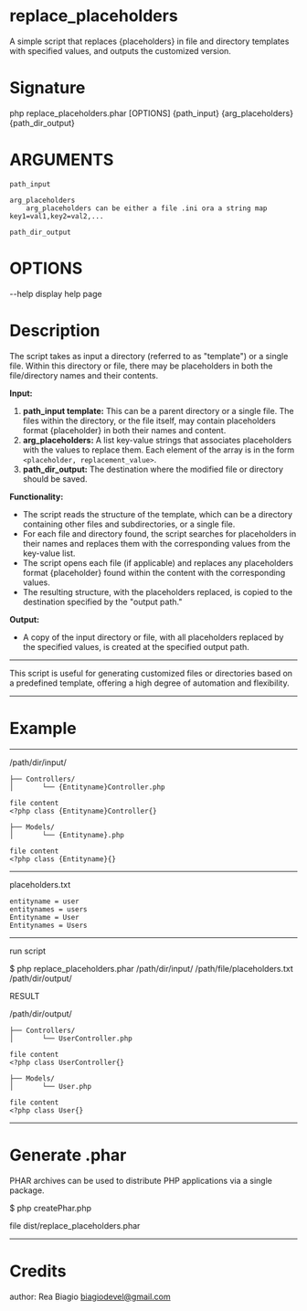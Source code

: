 # replace_placeholders

A simple script that replaces {placeholders} in file and directory templates with specified values, and outputs the customized version.

# Signature
php replace_placeholders.phar [OPTIONS] {path_input} {arg_placeholders} {path_dir_output}

# ARGUMENTS

	path_input
	
	arg_placeholders
		arg_placeholders can be either a file .ini ora a string map key1=val1,key2=val2,...

	path_dir_output

# OPTIONS
  --help  display help page

# Description
The script takes as input a directory (referred to as "template") or a single file. Within this directory or file, there may be placeholders in both the file/directory names and their contents.

**Input:**
1. **path_input template:** This can be a parent directory or a single file. The files within the directory, or the file itself, may contain placeholders format {placeholder} in both their names and content.
2. **arg_placeholders:** A list key-value strings that associates placeholders with the values to replace them. Each element of the array is in the form `<placeholder, replacement_value>`.
3. **path_dir_output:** The destination where the modified file or directory should be saved.

**Functionality:**
- The script reads the structure of the template, which can be a directory containing other files and subdirectories, or a single file.
- For each file and directory found, the script searches for placeholders in their names and replaces them with the corresponding values from the key-value list.
- The script opens each file (if applicable) and replaces any placeholders format {placeholder} found within the content with the corresponding values.
- The resulting structure, with the placeholders replaced, is copied to the destination specified by the "output path."

**Output:**
- A copy of the input directory or file, with all placeholders replaced by the specified values, is created at the specified output path.

---

This script is useful for generating customized files or directories based on a predefined template, offering a high degree of automation and flexibility.

---

# Example

---
/path/dir/input/
```
├── Controllers/
│       └── {Entityname}Controller.php

file content
<?php class {Entityname}Controller{}

├── Models/
│       └── {Entityname}.php

file content
<?php class {Entityname}{}
```

---

placeholders.txt

```
entityname = user
entitynames = users
Entityname = User
Entitynames = Users
```

---

run script

$ php replace_placeholders.phar /path/dir/input/ /path/file/placeholders.txt /path/dir/output/

RESULT

/path/dir/output/

```
├── Controllers/
│       └── UserController.php

file content
<?php class UserController{}

├── Models/
│       └── User.php

file content
<?php class User{}
```

---

# Generate .phar 

PHAR archives can be used to distribute PHP applications via a single package.

$ php createPhar.php

file dist/replace_placeholders.phar

---

# Credits
author: Rea Biagio biagiodevel@gmail.com
